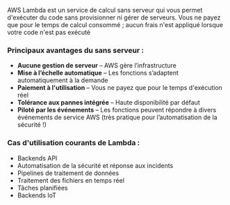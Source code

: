 AWS Lambda est un service de calcul sans serveur qui vous permet d'exécuter du code sans provisionner ni gérer de serveurs. Vous ne payez que pour le temps de calcul consommé ; aucun frais n'est appliqué lorsque votre code n'est pas exécuté

### Principaux avantages du sans serveur :

- **Aucune gestion de serveur** – AWS gère l’infrastructure
- **Mise à l’échelle automatique** – Les fonctions s’adaptent automatiquement à la demande
- **Paiement à l'utilisation** – Vous ne payez que pour le temps d'exécution réel
- **Tolérance aux pannes intégrée** – Haute disponibilité par défaut
- **Piloté par les événements** – Les fonctions peuvent répondre à divers événements de service AWS (très pratique pour l’automatisation de la sécurité !)
### Cas d'utilisation courants de Lambda :

- Backends API
- Automatisation de la sécurité et réponse aux incidents
- Pipelines de traitement de données
- Traitement des fichiers en temps réel
- Tâches planifiées
- Backends IoT
